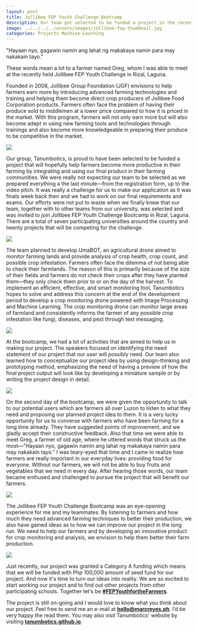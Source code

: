 ```yaml
---
layout: post
title: Jollibee FEP Youth Challenge Bootcamp
description: Our team got selected to be funded a project in the recently launched Jollibee FEP Youth Challenge. Learn more about how we started, planned, and pitched for our project.
image: ../../../../assets/images/jollibee-fep-thumbnail.jpg
categories: Projects Machine-Learning
---
```


"Hayaan nyo, gagawin namin ang lahat ng makakaya namin para may nakakain tayo."

These words mean a lot to a farmer named Greg, whom I was able to meet at the recently held Jollibee FEP Youth Challenge in Rizal, Laguna.

Founded in 2008, Jollibee Group Foundation (JGF) envisions to help farmers earn more by introducing advanced farming technologies and training and helping them become direct crop producers of Jollibee Food Corporation products. Farmers often face the problem of having their produce sold to middlemen at a lower price compared to how it is priced in the market. With this program, farmers will not only earn more but will also become adept in using new farming tools and technologies through trainings and also become more knowledgeable in preparing their produce to be competitive in the market. 

<img src="../../../../assets/images/jfep-tanumbotics.jpg">

Our group, Tanumbotics, is proud to have been selected to be funded a project that will hopefully help farmers become more productive in their farming by integrating and using our final product in their farming communities. We were really not expecting our team to be selected as we prepared everything a the last minute&mdash;from the registration form, up to the video pitch. It was really a challenge for us to make our application as it was finals week back then and we had to work on our final requirements and exams. Our efforts were not put to waste when we finally knew that our team, together with to other teams from our university, was selected and was invited to join Jollibee FEP Youth Challenge Bootcamp in Rizal, Laguna. There are a total of seven participating universities around the country and twenty projects that will be competing for the challenge.

<img src="../../../../assets/images/jfep-2.jpg">

The team planned to develop UmaBOT, an agricultural drone aimed to monitor farming lands and provide analysis of crop health, crop count, and possible crop infestation. Farmers often face the dilemma of not being able to check their farmlands. The reason of this is primarily because of the size of their fields and farmers do not check their crops after they have planted them—they only check them prior to or on the day of the harvest. To implement an efficient, effective, and smart monitoring tool, Tanumbotics hopes to solve and address this concern at the end of the development period to develop a crop monitoring drone powered with Image Processing and Machine Learning. The crop monitoring drone can monitor large areas of farmland and consistently informs the farmer of any possible crop infestation like fungi, diseases, and pest through text messaging.

<img src="../../../../assets/images/jfep-1.jpg">

At the bootcamp, we had a lot of activities that are aimed to help us in making our project. The speakers focused on identifying the need statement of our project that our user will possibly need. Our team also learned how to conceptualize our project idea by using design-thinking and prototyping method, emphasizing the need of having a preview of how the final project output will look like by developing a miniature sample or by writing the project design in detail.

<img src="../../../../assets/images/jfep-4.jpg">

On the second day of the bootcamp, we were given the opportunity to talk to our potential users which are farmers all over Luzon to listen to what they need and proposing our planned project idea to them. It is a very lucky opportunity for us to converse with farmers who have been farming for a long time already. They have suggested points of improvement, and we gladly accept their constructive feedback. Also that time we were able to meet Greg, a farmer of old age, where he uttered words that struck us the most&mdash;"Hayaan nyo, gagawin namin ang lahat ng makakaya namin para may nakakain tayo." I was teary-eyed that time and I came to realize how farmers are really important in our everyday lives: providing food for everyone. Without our farmers, we will not be able to buy fruits and vegetables that we need in every day. After hearing those words, our team became enthused and challenged to pursue the project that will benefit our farmers.

<img src="../../../../assets/images/jfep-3.jpg">

The Jollibee FEP Youth Challenge Bootcamp was an eye-opening experience for me and my teammates. By listening to farmers and how much they need advanced farming techniques to better their production, we also have gained ideas as to how we can improve our project in the long run. We need to help our farmers and by developing an innovative product for crop monitoring and analysis, we envision to help them better their farm production. 

<img src="../../../../assets/images/jfep-5.jpg">

Just recently, our project was granted a Category A funding which means that we will be funded with Php 100,000 amount of seed fund for our project. And now it's time to turn our ideas into reality. We are so excited to start working our project and to find out other projects from other participating schools. Together let's be <strong><a href="#">#FEPYouthfortheFarmers</a></strong>.

The project is still on-going and I would love to know what you think about our project. Feel free to send me an e-mail at <strong><a href="mailto:hello@marcreyes.ph">hello@marcreyes.ph</a></strong>. I’d be very happy the read them. You may also visit Tanumbotics' website by visiting <strong><a href="https://tanumbotics.github.io">tanumbotics.github.io</a></strong>.
